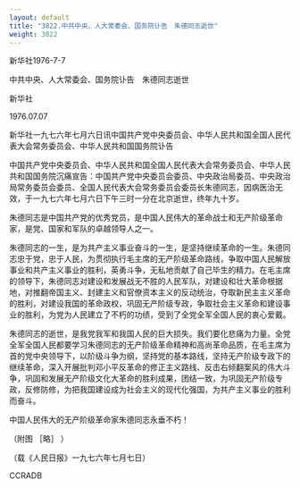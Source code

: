 ```yaml
---
layout: default
title: "3822.中共中央、人大常委会、国务院讣告　朱德同志逝世"
weight: 3822
---
```


新华社1976-7-7

中共中央、人大常委会、国务院讣告　朱德同志逝世

新华社

1976.07.07

新华社一九七六年七月六日讯中国共产党中央委员会、中华人民共和国全国人民代表大会常务委员会、中华人民共和国国务院讣告

中国共产党中央委员会、中华人民共和国全国人民代表大会常务委员会、中华人民共和国国务院沉痛宣告：中国共产党中央委员会委员、中央政治局委员、中央政治局常务委员会委员、全国人民代表大会常务委员会委员长朱德同志，因病医治无效，于一九七六年七月六日下午三时一分在北京逝世，终年九十岁。

朱德同志是中国共产党的优秀党员，是中国人民伟大的革命战士和无产阶级革命家，是党、国家和军队的卓越领导人之一。

朱德同志的一生，是为共产主义事业奋斗的一生，是坚持继续革命的一生。朱德同志忠于党，忠于人民，为贯彻执行毛主席的无产阶级革命路线，争取中国人民解放事业和共产主义事业的胜利，英勇斗争，无私地贡献了自己毕生的精力。在毛主席的领导下，朱德同志对建设和发展战无不胜的人民军队，对建设和壮大革命根据地，对推翻帝国主义、封建主义和官僚资本主义的反动统治，夺取新民主主义革命的胜利，对建设我国的革命政权，巩固无产阶级专政，争取社会主义革命和建设事业的胜利，为党为人民建立了不朽的功绩，受到了全党全军全国人民的衷心爱戴。

朱德同志的逝世，是我党我军和我国人民的巨大损失。我们要化悲痛为力量。全党全军全国人民都要学习朱德同志的无产阶级革命精神和高尚革命品质，在毛主席为首的党中央领导下，以阶级斗争为纲，坚持党的基本路线，坚持无产阶级专政下的继续革命，深入开展批判邓小平反革命的修正主义路线、反击右倾翻案风的伟大斗争，巩固和发展无产阶级文化大革命的胜利成果，团结一致，为巩固无产阶级专政，反修防修，为把我国建设成为社会主义的现代化强国，为共产主义事业的胜利而奋斗。

中国人民伟大的无产阶级革命家朱德同志永垂不朽！

（附图  ［略］ ）

（载《人民日报》一九七六年七月七日）

CCRADB

